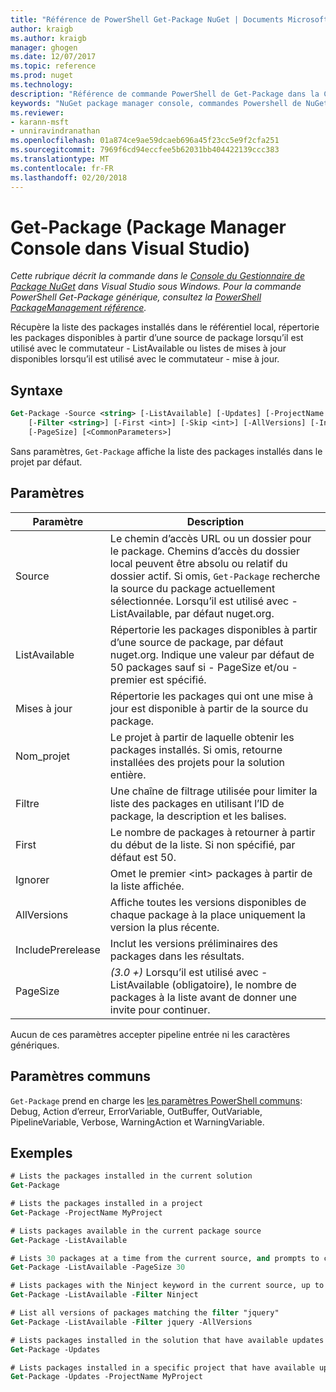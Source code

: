 ```yaml
---
title: "Référence de PowerShell Get-Package NuGet | Documents Microsoft"
author: kraigb
ms.author: kraigb
manager: ghogen
ms.date: 12/07/2017
ms.topic: reference
ms.prod: nuget
ms.technology: 
description: "Référence de commande PowerShell de Get-Package dans la Console du Gestionnaire de Package NuGet dans Visual Studio."
keywords: "NuGet package manager console, commandes Powershell de NuGet, référence NuGet Powershell, Get-Package"
ms.reviewer:
- karann-msft
- unniravindranathan
ms.openlocfilehash: 01a874ce9ae59dcaeb696a45f23cc5e9f2cfa251
ms.sourcegitcommit: 7969f6cd94eccfee5b62031bb404422139ccc383
ms.translationtype: MT
ms.contentlocale: fr-FR
ms.lasthandoff: 02/20/2018
---
```

# <a name="get-package-package-manager-console-in-visual-studio"></a>Get-Package (Package Manager Console dans Visual Studio)

*Cette rubrique décrit la commande dans le [Console du Gestionnaire de Package NuGet](package-manager-console.md) dans Visual Studio sous Windows. Pour la commande PowerShell Get-Package générique, consultez la [PowerShell PackageManagement référence](/powershell/module/packagemanagement/?view=powershell-6).*

Récupère la liste des packages installés dans le référentiel local, répertorie les packages disponibles à partir d’une source de package lorsqu’il est utilisé avec le commutateur - ListAvailable ou listes de mises à jour disponibles lorsqu’il est utilisé avec le commutateur - mise à jour.

## <a name="syntax"></a>Syntaxe

```ps
Get-Package -Source <string> [-ListAvailable] [-Updates] [-ProjectName <string>]
    [-Filter <string>] [-First <int>] [-Skip <int>] [-AllVersions] [-IncludePrerelease]
    [-PageSize] [<CommonParameters>]
```

Sans paramètres, `Get-Package` affiche la liste des packages installés dans le projet par défaut.

## <a name="parameters"></a>Paramètres

| Paramètre | Description |
| --- | --- |
| Source | Le chemin d’accès URL ou un dossier pour le package. Chemins d’accès du dossier local peuvent être absolu ou relatif du dossier actif. Si omis, `Get-Package` recherche la source du package actuellement sélectionnée. Lorsqu’il est utilisé avec - ListAvailable, par défaut nuget.org. |
| ListAvailable | Répertorie les packages disponibles à partir d’une source de package, par défaut nuget.org. Indique une valeur par défaut de 50 packages sauf si - PageSize et/ou - premier est spécifié. |
| Mises à jour | Répertorie les packages qui ont une mise à jour est disponible à partir de la source du package. |
| Nom_projet | Le projet à partir de laquelle obtenir les packages installés. Si omis, retourne installées des projets pour la solution entière. |
| Filtre | Une chaîne de filtrage utilisée pour limiter la liste des packages en utilisant l’ID de package, la description et les balises. |
| First | Le nombre de packages à retourner à partir du début de la liste. Si non spécifié, par défaut est 50. |
| Ignorer | Omet le premier &lt;int&gt; packages à partir de la liste affichée.  |
| AllVersions | Affiche toutes les versions disponibles de chaque package à la place uniquement la version la plus récente. |
| IncludePrerelease | Inclut les versions préliminaires des packages dans les résultats. |
| PageSize | *(3.0 +)*  Lorsqu’il est utilisé avec - ListAvailable (obligatoire), le nombre de packages à la liste avant de donner une invite pour continuer. |

Aucun de ces paramètres accepter pipeline entrée ni les caractères génériques.

## <a name="common-parameters"></a>Paramètres communs

`Get-Package` prend en charge les [les paramètres PowerShell communs](http://go.microsoft.com/fwlink/?LinkID=113216): Debug, Action d’erreur, ErrorVariable, OutBuffer, OutVariable, PipelineVariable, Verbose, WarningAction et WarningVariable.

## <a name="examples"></a>Exemples

```ps
# Lists the packages installed in the current solution
Get-Package

# Lists the packages installed in a project
Get-Package -ProjectName MyProject

# Lists packages available in the current package source
Get-Package -ListAvailable

# Lists 30 packages at a time from the current source, and prompts to continue if more are available
Get-Package -ListAvailable -PageSize 30

# Lists packages with the Ninject keyword in the current source, up to 50
Get-Package -ListAvailable -Filter Ninject

# List all versions of packages matching the filter "jquery"
Get-Package -ListAvailable -Filter jquery -AllVersions

# Lists packages installed in the solution that have available updates
Get-Package -Updates

# Lists packages installed in a specific project that have available updates
Get-Package -Updates -ProjectName MyProject
```
